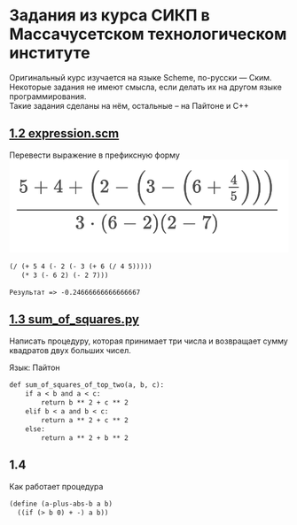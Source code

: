 # Задания из курса СИКП в Массачусетском технологическом институте
Оригинальный курс изучается на языке Scheme, по-русски — Ским.  
Некоторые задания не имеют смысла, если делать их на другом языке программирования.  
Такие задания сделаны на нём, остальные – на Пайтоне и С++

## [1.2 expression.scm]()
Перевести выражение в префиксную форму
![equation](https://github.com/Xalion67/sicp/blob/master/1*/1.2/expression.png)

```
(/ (+ 5 4 (- 2 (- 3 (+ 6 (/ 4 5)))))
   (* 3 (- 6 2) (- 2 7)))
```
`Результат => -0.24666666666666667`

## [1.3 sum_of_squares.py]()
Написать процедуру, которая принимает три числа и возвращает сумму квадратов двух больших чисел.

Язык: Пайтон
```
def sum_of_squares_of_top_two(a, b, c):
    if a < b and a < c:
        return b ** 2 + c ** 2
    elif b < a and b < c:
        return a ** 2 + c ** 2
    else:
        return a ** 2 + b ** 2

```

## 1.4
Как работает процедура
```
(define (a-plus-abs-b a b)
  ((if (> b 0) + -) a b))
```
